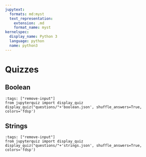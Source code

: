 ```yaml
---
jupytext:
  formats: md:myst
  text_representation:
    extension: .md
    format_name: myst
kernelspec:
  display_name: Python 3
  language: python
  name: python3
---
```


# Quizzes

## Boolean

```{code-cell} ipython3
:tags: ["remove-input"]
from jupyterquiz import display_quiz
display_quiz("questions/"+'boolean.json', shuffle_answers=True, colors='fdsp')
```

## Strings

```{code-cell} ipython3
:tags: ["remove-input"]
from jupyterquiz import display_quiz
display_quiz("questions/"+'strings.json', shuffle_answers=True, colors='fdsp')
```

